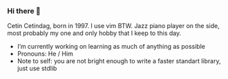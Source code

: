 ### Hi there 👋
Cetin Cetindag, born in 1997. I use vim BTW. Jazz piano player on the side, most probably my one and only hobby that I keep to this day.


- I’m currently working on learning as much of anything as possible
- Pronouns: He / Him
- Note to self: you are not bright enough to write a faster standart library, just use stdlib 

